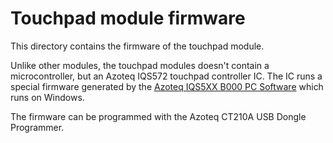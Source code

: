 # Touchpad module firmware

This directory contains the firmware of the touchpad module.

Unlike other modules, the touchpad modules doesn't contain a microcontroller,
but an Azoteq IQS572 touchpad controller IC. The IC runs a special firmware
generated by the [Azoteq IQS5XX B000 PC Software](https://www.azoteq.com/design/software-and-tools/)
which runs on Windows.

The firmware can be programmed with the Azoteq CT210A USB Dongle Programmer.
